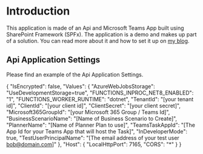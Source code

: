 # Introduction 
This application is made of an Api and Microsoft Teams App built using SharePoint Framework (SPFx).
The application is a demo and makes up part of a solution. You can read more about it and how to set it up on [my blog](https://www.simondoy.com).

## Api Application Settings
Please find an example of the Api Application Settings.

{
  "IsEncrypted": false,
  "Values": {
    "AzureWebJobsStorage": "UseDevelopmentStorage=true",
    "FUNCTIONS_INPROC_NET8_ENABLED": "1",
    "FUNCTIONS_WORKER_RUNTIME": "dotnet",
    "TenantId": "[your tenant id]",
    "ClientId": "[your client id]",
    "ClientSecret": "[your client secret]",
    "Microsoft365GroupId": "[your Microsoft 365 Group / Teams Id]",
    "BusinessScenarioName": "[Name of Business Scenario to Create]",
    "PlannerName": "[Name of Planner Plan to use]",
    "TeamsTaskAppId": "[The App Id for your Teams App that will host the Task]",
    "InDeveloperMode": true,
    "TestUserPrincipalName": "[The email address of your test user bob@domain.com]"
  },
  "Host": {
    "LocalHttpPort": 7165,
    "CORS": "*"
  }
}